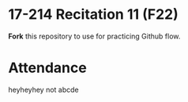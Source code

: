 # 17-214 Recitation 11 (F22)
**Fork** this repository to use for practicing Github flow.

# Attendance
heyheyhey
not abcde

